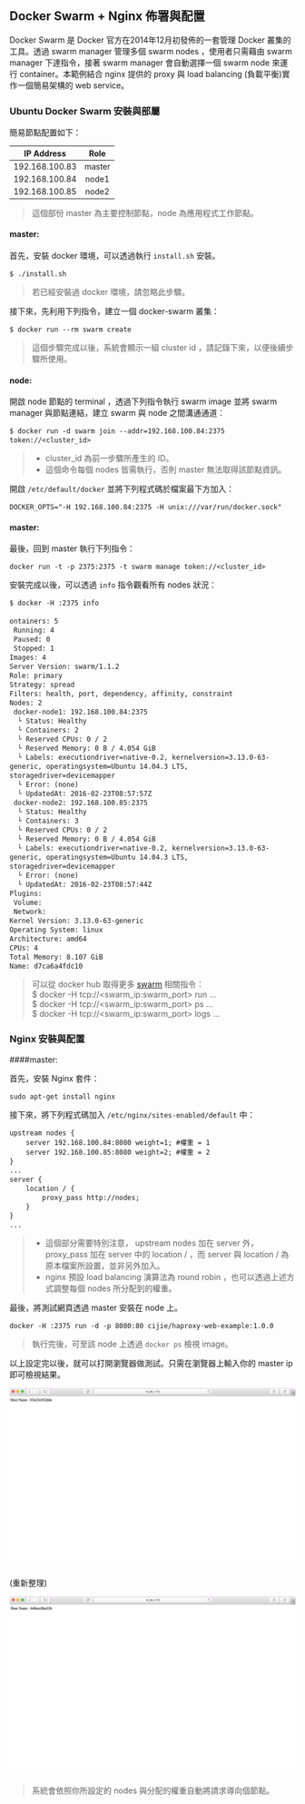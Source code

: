 ## Docker Swarm + Nginx 佈署與配置

Docker Swarm 是 Docker 官方在2014年12月初發佈的一套管理 Docker 叢集的工具。透過 swarm manager 管理多個 swarm nodes ，使用者只需藉由 swarm manager 下達指令，接著 swarm manager 會自動選擇一個 swarm node 來運行 container。本範例結合 nginx 提供的 proxy 與 load balancing (負載平衡)實作一個簡易架構的 web service。


### Ubuntu Docker Swarm 安裝與部屬

簡易節點配置如下：

| IP Address    | Role   |
|:-------------:|:------:|
| 192.168.100.83| master |
| 192.168.100.84| node1  |
| 192.168.100.85| node2  |

> 這個部份 master 為主要控制節點，node 為應用程式工作節點。

#### master:

首先，安裝 docker 環境，可以透過執行 `install.sh` 安裝。

```
$ ./install.sh
```
> 若已經安裝過 docker 環境，請忽略此步驟。

接下來，先利用下列指令，建立一個 docker-swarm 叢集：

```
$ docker run --rm swarm create
```

> 這個步驟完成以後，系統會顯示一組 cluster id ，請記錄下來，以便後續步驟所使用。

#### node:

開啟 node 節點的 terminal ，透過下列指令執行 swarm image 並將 swarm manager 與節點連結，建立 swarm 與 node 之間溝通通道：

```
$ docker run -d swarm join --addr=192.168.100.84:2375 token://<cluster_id>
```

> + cluster_id 為前一步驟所產生的 ID。
> + 這個命令每個 nodes 皆需執行，否則 master 無法取得該節點資訊。

開啟 `/etc/default/docker` 並將下列程式碼於檔案最下方加入：

```
DOCKER_OPTS="-H 192.168.100.84:2375 -H unix:///var/run/docker.sock"
```

#### master:

最後，回到 master 執行下列指令：

```
docker run -t -p 2375:2375 -t swarm manage token://<cluster_id>
```

安裝完成以後，可以透過 `info` 指令觀看所有 nodes 狀況：

```
$ docker -H :2375 info

ontainers: 5
 Running: 4
 Paused: 0
 Stopped: 1
Images: 4
Server Version: swarm/1.1.2
Role: primary
Strategy: spread
Filters: health, port, dependency, affinity, constraint
Nodes: 2
 docker-node1: 192.168.100.84:2375
  └ Status: Healthy
  └ Containers: 2
  └ Reserved CPUs: 0 / 2
  └ Reserved Memory: 0 B / 4.054 GiB
  └ Labels: executiondriver=native-0.2, kernelversion=3.13.0-63-generic, operatingsystem=Ubuntu 14.04.3 LTS, storagedriver=devicemapper
  └ Error: (none)
  └ UpdatedAt: 2016-02-23T08:57:57Z
 docker-node2: 192.168.100.85:2375
  └ Status: Healthy
  └ Containers: 3
  └ Reserved CPUs: 0 / 2
  └ Reserved Memory: 0 B / 4.054 GiB
  └ Labels: executiondriver=native-0.2, kernelversion=3.13.0-63-generic, operatingsystem=Ubuntu 14.04.3 LTS, storagedriver=devicemapper
  └ Error: (none)
  └ UpdatedAt: 2016-02-23T08:57:44Z
Plugins:
 Volume:
 Network:
Kernel Version: 3.13.0-63-generic
Operating System: linux
Architecture: amd64
CPUs: 4
Total Memory: 8.107 GiB
Name: d7ca6a4fdc10
```

> 可以從 docker hub 取得更多 [swarm](https://hub.docker.com/_/swarm/) 相關指令： <br />
> $ docker -H tcp://\<swarm_ip:swarm_port\> run ...<br />
> $ docker -H tcp://\<swarm_ip:swarm_port\> ps ...<br />
> $ docker -H tcp://\<swarm_ip:swarm_port\> logs ...<br />

### Nginx 安裝與配置

####master:

首先，安裝 Nginx 套件：

```
sudo apt-get install nginx
```

接下來，將下列程式碼加入 `/etc/nginx/sites-enabled/default` 中：

```
upstream nodes {
    server 192.168.100.84:8080 weight=1; #權重 = 1
    server 192.168.100.85:8080 weight=2; #權重 = 2
}
...
server {
	location / {
		proxy_pass http://nodes;	
	}
}
...
```

> + 這個部分需要特別注意， upstream nodes 加在 server 外，proxy_pass 加在 server 中的 location / ，而 server 與 location / 為原本檔案所設置，並非另外加入。 
> + nginx 預設 load balancing 演算法為 round robin ，也可以透過上述方式調整每個 nodes 所分配到的權重。

最後，將測試網頁透過 master 安裝在 node 上。

```
docker -H :2375 run -d -p 8080:80 cijie/haproxy-web-example:1.0.0
```

> 執行完後，可至該 node 上透過 `docker ps` 檢視 image。

以上設定完以後，就可以打開瀏覽器做測試。只需在瀏覽器上輸入你的 master ip 即可檢視結果。

![](./screenshots/first.png)

(重新整理)

![](./screenshots/second.png)

> 系統會依照你所設定的 nodes 與分配的權重自動將請求導向個節點。
